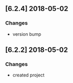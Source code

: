 ## [6.2.4] 2018-05-02

### Changes
- version bump

## [6.2.2] 2018-05-02

### Changes
- created project
